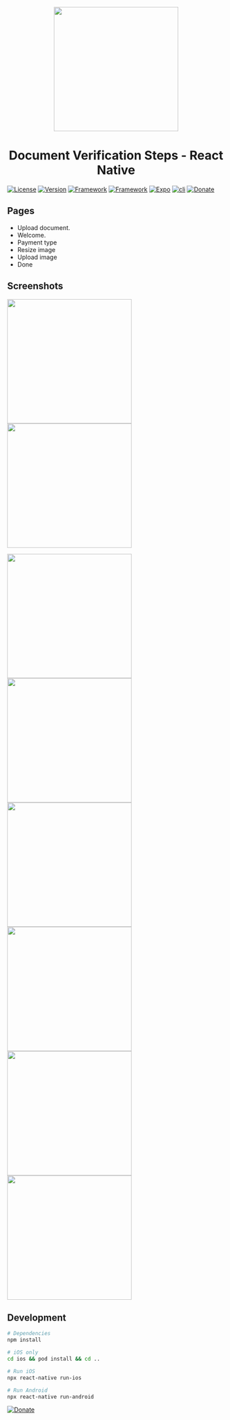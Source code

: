 <p align="center">
  <a>
    <img  width="288px" src="https://43b2ww204ca63vtwe12u1xq5-wpengine.netdna-ssl.com/wp-content/uploads/2018/12/facial-app.jpg">
  </a>
  <h1 align="center">Document Verification Steps - React Native</h1>  
</p>

[![License](https://img.shields.io/github/license/AbdelhamidLarachi/react-native-ecommerce)](https://github.com/AbdelhamidLarachi/react-native-ecommerce/blob/main/LICENSE) [![Version](https://img.shields.io/badge/version-v1.0.0-blue)]() [![Framework](https://img.shields.io/badge/Made%20with-React_Native-1f425f.svg)](https://reactnative.dev/) [![Framework](https://img.shields.io/badge/%20-no%20third%20party%20libraries-lightgrey)]() [![Expo](https://img.shields.io/badge/-expo-blue)]() [![cli](https://img.shields.io/badge/-cli-blue)]() [![Donate](https://img.shields.io/badge/Donate-Buy%20me%20a%20cofee-green)](https://www.buymeacoffee.com/abdelhamid)


## Pages

- Upload document.
- Welcome.
- Payment type
- Resize image
- Upload image
- Done

## Screenshots

<img width="288px" src="https://raw.githubusercontent.com/AbdelhamidLarachi/react-native-document-verification/master/img/welcome.png"> <img width="288px" src="https://raw.githubusercontent.com/AbdelhamidLarachi/react-native-document-verification/master/img/upload.png">

<img width="288px" src="https://raw.githubusercontent.com/AbdelhamidLarachi/react-native-document-verification/master/img/paymentType.png">
<img width="288px" src="https://raw.githubusercontent.com/AbdelhamidLarachi/react-native-document-verification/master/img/paymentType2.png">

<img width="288px" src="https://raw.githubusercontent.com/AbdelhamidLarachi/react-native-document-verification/master/img/paymentType3.png">
<img width="288px" src="https://raw.githubusercontent.com/AbdelhamidLarachi/react-native-document-verification/master/img/photo.png">
<img width="288px" src="https://raw.githubusercontent.com/AbdelhamidLarachi/react-native-document-verification/master/img/resize.png">

<img width="288px" src="https://raw.githubusercontent.com/AbdelhamidLarachi/react-native-document-verification/master/img/done.png"> 

## Development

```bash
# Dependencies
npm install

# iOS only
cd ios && pod install && cd ..

# Run iOS
npx react-native run-ios

# Run Android
npx react-native run-android

```

[![Donate](https://img.shields.io/badge/Donate-Buy%20me%20a%20cofee-green)](https://www.buymeacoffee.com/abdelhamid)
